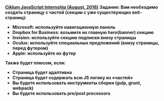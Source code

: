 <b><u>Ciklum JavaScript Internship (August, 2016)</u></b>
<b>Задание:<b>
Вам необходимо создать страницу с частей (секции с уже существующих веб-страниц):
<ul>
  <li>Microsoft: используйте навигационную панель</li>
  <li>Dropbox for Business: возьмите их главную hero(banner) секцию</li>
  <li>Invision: используйте секцию подписки внизу страницы</li>
  <li>Oculus: используйте специальных предложений (внизу страницы, перед футером)</li>
  <li>Apple: используйте их футер</li>
</ul>
Также будет плюсом, если:
<ul>
  <li>Страница будет адаптивна</li>
  <li>Страница будет содержать всю JS логику из «частей»</li>
  <li>Вы будете использовать инструменты сборки (gulp, grunt, webpack)</li>
  <li>Вы будете использовать pre/post processors</li>
</ul>
